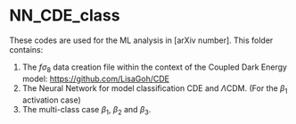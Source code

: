 # NN_CDE_class
These codes are used for the ML analysis in [arXiv number]. This folder contains:
1. The $f\sigma_8$ data creation file within the context of the Coupled Dark Energy model: https://github.com/LisaGoh/CDE
2. The Neural Network for model classification CDE and $\Lambda$CDM. (For the $\beta_1$ activation case)
3. The multi-class case $\beta_1$, $\beta_2$ and $\beta_3$.
